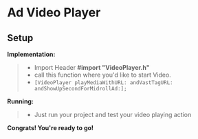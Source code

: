 Ad Video Player
==============

Setup
--------

 **Implementation:**

> - Import Header **#import "VideoPlayer.h"**
> - call this function where you'd like to start Video.
> - `[VideoPlayer playMediaWithURL: andVastTagURL: andShowUpSecondForMidrollAd:];`

 **Running:**
> - Just run your project and test your video playing action

 **Congrats! You're ready to go!**